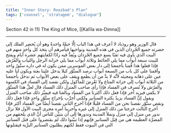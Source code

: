 ```yaml
---
title: "Inner Story: Roozbad's Plan"
tags: ['counsel', 'stratagem', "dialogue"]
---
```


 Section 42 in 11) The King of Mice, [[Kalīla wa-Dimna]]

---
قال الوزير وهو روذباد لا أعرف في هذا الباب إلَّا حيلةً واحدةً وهو أن يُحضِر الملك إلى حضرته جميع الجُرذان الذين في هذه المدينة ونواحيها فيأمرهم أن يتخذ كل واحدٍ منهم في البيت الذي يأوي فيه ثقبًا يسع جميع الجُرذان ويُعِدُّ فيه زادًا لكفايتهم عشرة أيام ويفتح للبيت سبعة أبواب مما يلي الحائط وثلاثة أبواب مما يلي خزانة الرجل والثياب والفُرُش فإذا فعلوا هذا قُمنا بأجمعنا إلى دار بعض الموسرين ممن يكون له في داره سنَّورٌ واحد وأقمنا على كل باب من السبعة أبواب نرصد السنَّوْر كيلا يدخل علينا بغتة ويكون لنا عليه عين على ذهابه ومجيئه لأنَّه لا بدَّ من أن يطمع ويقف على بعض الأبواب ثم ندخل بأجمعنا من الثلاثة أبواب إلى خزانة المتاع ولا نَعْرِضَ للمأكول ولكن نقصد إلى الفساد في الكسوة والفرُش ولا نُسرف في الفساد فإذا رأى صاحب المنزل ذلك الفساد قال لعلَّ هذا السنَّوْر لا يكفي فيزيد آخر فإذا فعل ذلك أكثرنا من الفساد وبالغنا فيه فيميِّز ذلك صاحب المنزل ويقول إنَّ الفساد يزيدُ بكثرة السنانير ولكني أُجرِّب بإخراج سنَّوْرٍ واحدٍ فإذا فعل ذلك ونقص سنَّوْر نقصنا نحن من الفساد قليلًا فإذا أخرج الثاني نقصنا أيضًا من الفساد أكثر فإذا أخرج الثالث خرجنا من ذلك المنزل إلى غيره وأجرينا أمره مجرى البيت الأول فلا نزال ندور من منزل إلى منزل ونملأ المدينة وندورها إلى أن يتبيَّن للناس أنَّ الذي يلحقهم من المضرَّة العظيمة هي من قِبَل السنانير فإنهم إذا تبيَّنوا ذلك لم يقتصروا على قتل السنانير التي في البيوت فقط لكنهم يطلبون السنانير البرِّية فيقتلونها
